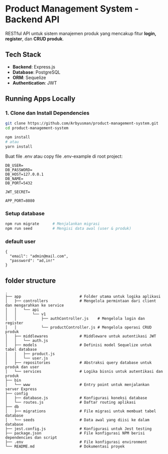 # Product Management System - Backend API

RESTful API untuk sistem manajemen produk yang mencakup fitur **login, register**, dan **CRUD produk**.

##  Tech Stack

- **Backend**: Express.js  
- **Database**: PostgreSQL  
- **ORM**: Sequelize  
- **Authentication**: JWT 

## Running Apps Locally

### 1. Clone dan Install Dependencies

```bash
git clone https://github.com/Arbyusman/product-management-system.git
cd product-management-system

npm install
# atau
yarn install
```

Buat file .env atau copy file .env-example di root project:

```
DB_USER=
DB_PASSWORD=
DB_HOST=127.0.0.1
DB_NAME=
DB_PORT=5432

JWT_SECRET=

APP_PORT=8080
```

### Setup database
```bash npm run create       # Membuat database
npm run migrate      # Menjalankan migrasi
npm run seed         # Mengisi data awal (user & produk)
```

### default user
```
{
  "email": "admin@mail.com",
  "password": "ad,in!"
}
```


## folder structure

```
.
├── app                          # Folder utama untuk logika aplikasi
│   ├── controllers              # Mengelola permintaan dari client dan mengarahkan ke service
│   │   └── api
│   │       └── v1
│   │           ├── authController.js    # Mengelola login dan register
│   │           └── productController.js # Mengelola operasi CRUD produk
│   ├── middlewares              # Middleware untuk autentikasi JWT
│   │   └── auth.js
│   ├── models                   # Definisi model Sequelize untuk tabel database
│   │   ├── product.js
│   │   └── user.js
│   ├── repositories             # Abstraksi query database untuk produk dan user
│   └── services                 # Logika bisnis untuk autentikasi dan produk
├── bin
│   └── www                      # Entry point untuk menjalankan server Express
├── config
│   ├── database.js              # Konfigurasi koneksi database
│   └── routes.js                # Daftar routing aplikasi
├── db
│   ├── migrations               # File migrasi untuk membuat tabel database
│   └── seeds                    # Data awal yang diisi ke dalam database
├── jest.config.js               # Konfigurasi untuk Jest testing
├── package.json                 # File konfigurasi NPM berisi dependencies dan script
├── .env                         # File konfigurasi environment
└── README.md                    # Dokumentasi proyek
```


